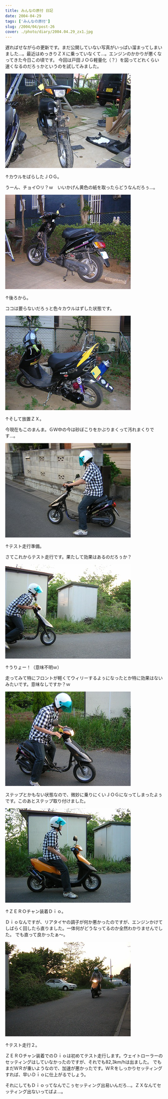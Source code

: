 ```yaml
---
title: みんなの原付 日記
date: 2004-04-29
tags: ['みんなの原付']
slug: /2004/04/post-26
cover: ./photo/diary/2004.04.29_zx1.jpg
---
```



<p class="sentence spacing10">遅ればせながらの更新です。まだ公開していない写真がいっぱい溜まってしまいました...。最近はめっきりＺＸに乗っていなくて...。エンジンのかかりが悪くなってきた今日この頃です。 今回は戸田ＪＯＧ軽量化（？）を図ってどれくらい速くなるのだろぅかというのを試してみました。</p>
<div class="center spacing"><img class="img-fluid" src="./photo/diary/2004.04.29_zx1.jpg" alt=""></div>
<p class="sentence">↑カウルをばらしたＪＯＧ。</p>
<p class="sentence spacing10">うーん、チョイ○リ？ｗ　いいかげん黄色の紙を取ったらどうなんだろぅ...。</p>
<div class="center spacing"><img class="img-fluid" src="./photo/diary/2004.04.29_zx2.jpg" alt=""></div>
<p class="sentence">↑後ろから。</p>
<p class="sentence spacing10">ココは要らないだろぅと色々カウルはずした状態です。 </p>
<div class="center spacing"><img class="img-fluid" src="./photo/diary/2004.04.29_zx3.jpg" alt=""></div>
<p class="sentence">↑そして放置ＺＸ。</p>
<p class="sentence spacing10">今現在もこのまんま。ＧＷ中の今は砂ぼこりをかぶりまくって汚れまくりです...。 </p>
<div class="center spacing"><img class="img-fluid" src="./photo/diary/2004.04.29_zx4.jpg" alt=""></div>
<p class="sentence">↑テスト走行準備。</p>
<p class="sentence spacing10">さてこれからテスト走行です。果たして効果はあるのだろぅか？ </p>
<div class="center spacing"><img class="img-fluid" src="./photo/diary/2004.04.29_zx5.jpg" alt=""></div>
<p class="sentence">↑うりょー！（意味不明ｗ）</p>
<p class="sentence spacing10">走ってみて特にフロントが軽くてウィリーするよぅになったとか特に効果はないみたいです。意味なしですか？ｗ </p>
<div class="center spacing"><img class="img-fluid" src="./photo/diary/2004.04.29_zx6.jpg" alt=""></div>
<p class="sentence spacing10">ステップとかもない状態なので、微妙に乗りにくいＪＯＧになってしまったよぅです。このあとステップ取り付けました。 </p>
<div class="center spacing"><img class="img-fluid" src="./photo/diary/2004.04.29_zx7.jpg" alt=""></div>
<p class="sentence">↑ＺＥＲＯチャン装着Ｄｉｏ。</p>
<p class="sentence spacing10">Ｄｉｏなんですが、リアタイヤの調子が何か悪かったのですが、エンジンかけてしばらく回したら直りました。一体何がどうなってるのか全然わかりませんでした。 でも直って良かったぁ～。 </p>
<div class="center spacing"><img class="img-fluid" src="./photo/diary/2004.04.29_zx8.jpg" alt=""></div>
<p class="sentence">↑テスト走行２。</p>
<p class="sentence">ＺＥＲＯチャン装着でのＤｉｏは初めてテスト走行します。ウェイトローラーのセッティングはしていなかったのですが、それでも82,3km/hは出ました。 でもまだＷＲが重いようなので、加速が悪かったです。ＷＲをしっかりセッティングすれば、早いＤｉｏに仕上がるでしょう。</p>
<p class="sentence">それにしてもＤｉｏってなんでこぅセッティング出易いんだろ...。ＺＸなんてセッティング出ないってばよ...。 </p>
